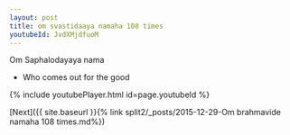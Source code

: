 ```yaml
---
layout: post
title: om svastidaaya namaha 108 times
youtubeId: JvdXMjdfuoM
---
```

 
 
Om Saphalodayaya nama 
 
 -  Who comes out for the good 
 
  
 
  
 
 
 
 
 
 


{% include youtubePlayer.html id=page.youtubeId %}
 
[Next]({{ site.baseurl }}{% link  split2/_posts/2015-12-29-Om brahmavide namaha 108 times.md%})
 
